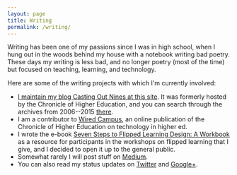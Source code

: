 ```yaml
---
layout: page
title: Writing
permalink: /writing/
---
```


Writing has been one of my passions since I was in high school, when I hung out in the woods behind my house with a notebook writing bad poetry. These days my writing is less bad, and no longer poetry (most of the time) but focused on teaching, learning, and technology. 

Here are some of the writing projects with which I'm currently involved: 

+ [I maintain my blog Casting Out Nines at this site](http://rtalbert.org/blog). It was formerly hosted by the Chronicle of Higher Education, and you can search through the archives from 2006--2015 [there](http://chronicle.com/blognetwork/castingoutnines). 
+ I am a contributor to [Wired Campus](http://chronicle.com/blogs/wiredcampus/), an online publication of the Chronicle of Higher Education on technology in higher ed. 
+ I wrote the e-book [Seven Steps to Flipped Learning Design: A Workbook](http://rtalbert.org/sevensteps) as a resource for participants in the workshops on flipped learning that I give, and I decided to open it up to the general public. 
+ Somewhat rarely I will post stuff on [Medium](https://medium.com/@RobertTalbert). 
+ You can also read my status updates on [Twitter](http://twitter.com/RobertTalbert) and [Google+](http://google.com/+RobertTalbert). 


